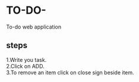# TO-DO-
To-do web application
## steps
1.Write you task.<br/>
2.Click on ADD.<br/>
3.To remove an item click on close sign beside item.<br/>
